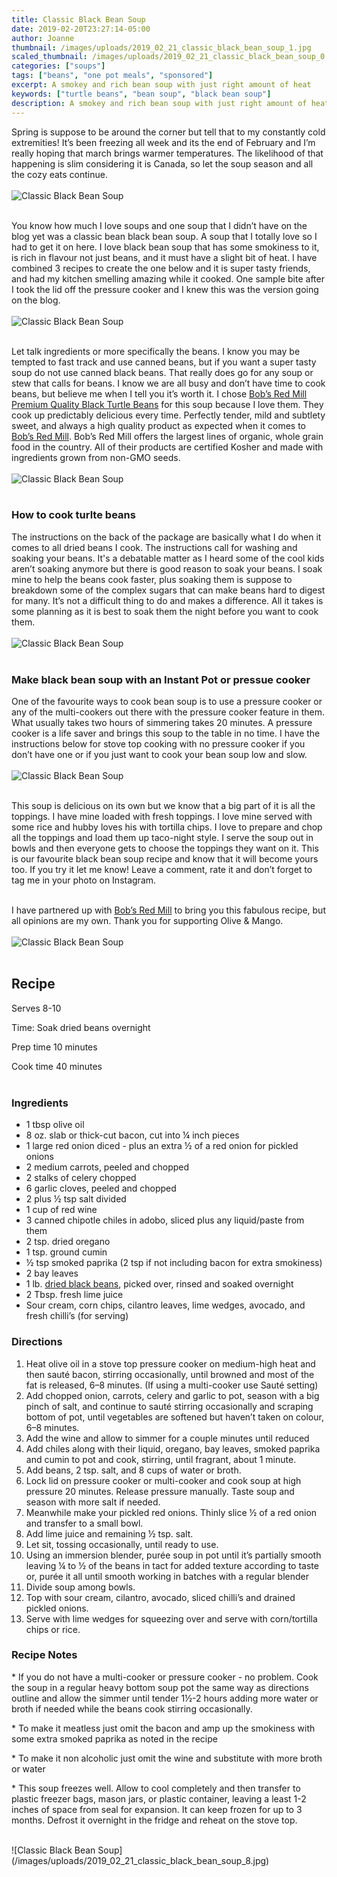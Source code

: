 ```yaml
---
title: Classic Black Bean Soup
date: 2019-02-20T23:27:14-05:00
author: Joanne
thumbnail: /images/uploads/2019_02_21_classic_black_bean_soup_1.jpg
scaled_thumbnail: /images/uploads/2019_02_21_classic_black_bean_soup_0.jpg
categories: ["soups"]
tags: ["beans", "one pot meals", "sponsored"]
excerpt: A smokey and rich bean soup with just right amount of heat
keywords: ["turtle beans", "bean soup", "black bean soup"]
description: A smokey and rich bean soup with just right amount of heat. THis bean soup is similar to Mexican black bean soup.
---
```


Spring is suppose to be around the corner but tell that to my constantly cold extremities! It’s been freezing all week and its the end of February and I’m really hoping that march brings warmer temperatures. The likelihood of that happening is slim considering it is Canada, so let the soup season and all the cozy eats continue.
</br>
</br>
![Classic Black Bean Soup](/images/uploads/2019_02_21_classic_black_bean_soup_2.jpg)
</br>
</br> 

You know how much I love soups and one soup that I didn’t have on the blog yet was a classic bean black bean soup. A soup that I totally love so I had to get it on here. I love black bean soup that has some smokiness to it, is rich in flavour not just beans, and it must have a slight bit of heat. I have combined 3 recipes to create the one below and it is super tasty friends, and had my kitchen smelling amazing while it cooked. One sample bite after I took the lid off the pressure cooker and I knew this was the version going on the blog.
</br>
</br>
![Classic Black Bean Soup](/images/uploads/2019_02_21_classic_black_bean_soup_3.jpg)
</br>
</br>

Let talk ingredients or more specifically the beans. I know you may be tempted to fast track and use canned beans, but if you want a super tasty soup do not use canned black beans. That really does go for any soup or stew that calls for beans. I know we are all busy and don’t have time to cook beans, but believe me when I tell you it’s worth it. I chose <span class="highlight"><a rel="nofollow" href="https://www.bobsredmill.com/black-turtle-beans.html"> Bob’s Red Mill Premium Quality Black Turtle Beans</a></span> for this soup because I love them. They cook up predictably delicious every time. Perfectly tender, mild and subtlety sweet, and  always a high quality product as expected when it comes to <span class="highlight"><a rel="nofollow" href="https://www.bobsredmill.com/?utm_source=TheOliveAndMango&utm_medium=influencer&utm_campaign=bobsredmill">Bob’s Red Mill</a></span>. Bob’s Red Mill offers the largest lines of organic, whole grain food in the country. All of their products are certified Kosher and made with ingredients grown from non-GMO seeds.
</br>
</br>
![Classic Black Bean Soup](/images/uploads/2019_02_21_classic_black_bean_soup_4.jpg)
</br>
</br>

### How to cook turlte beans 
The instructions on the back of the package are basically what I do when it comes to all dried beans I cook. The instructions call for washing and soaking your beans. It's a debatable matter as I heard some of the cool kids aren’t soaking anymore but there is good reason to soak your beans. I soak mine to help the beans cook faster, plus soaking them is suppose to breakdown some of the complex sugars that can make beans hard to digest for many. It’s not a difficult thing to do and makes a difference. All it takes is some planning as it is best to soak them the night before you want to cook them.
</br>
</br>
![Classic Black Bean Soup](/images/uploads/2019_02_21_classic_black_bean_soup_5.jpg)
</br>
</br>

### Make black bean soup with an Instant Pot or pressue cooker
One of the favourite ways to cook bean soup is to use a pressure cooker or any of the multi-cookers out there with the pressure cooker feature in them. What usually takes two hours of simmering takes 20 minutes.  A pressure cooker is a life saver and brings this soup to the table in no time. I have the instructions below for stove top cooking with no pressure cooker if you don’t have one or if you just want to cook your bean soup low and slow.
</br>
</br>
![Classic Black Bean Soup](/images/uploads/2019_02_21_classic_black_bean_soup_6.jpg)
</br>
</br>

This soup is delicious on its own but we know that a big part of it is all the toppings. I have mine loaded with fresh toppings. I love mine served with some rice and hubby loves his with tortilla chips. I love to prepare and chop all the toppings and load them up taco-night style. I serve the soup out in bowls and then everyone gets to choose the toppings they want on it. This is our favourite black bean soup recipe and know that it will become yours too. If you try it let me know! Leave a comment, rate it and don’t forget to tag me in your photo on Instagram.
</br>
</br>

I have partnered up with <span class="highlight"><a rel="nofollow" href="https://www.bobsredmill.com/?utm_source=TheOliveAndMango&utm_medium=influencer&utm_campaign=bobsredmill">Bob’s Red Mill</a></span> to bring you this fabulous recipe, but all opinions are my own. Thank you for supporting Olive & Mango.
</br>
</br>
![Classic Black Bean Soup](/images/uploads/2019_02_21_classic_black_bean_soup_7.jpg)
</br>
</br>

## Recipe
Serves 8-10  

Time: Soak dried beans overnight  

Prep time 10 minutes  

Cook time 40 minutes
</br>
</br>

### Ingredients

* <span itemprop="ingredients"> 1 tbsp olive oil </span>
* <span itemprop="ingredients"> 8 oz. slab or thick-cut bacon, cut into ¼ inch pieces</span>
* <span itemprop="ingredients"> 1 large red onion diced - plus an extra &frac12; of a red onion for pickled onions </span>
* <span itemprop="ingredients"> 2 medium carrots, peeled and chopped</span>
* <span itemprop="ingredients"> 2 stalks of celery chopped </span>
* <span itemprop="ingredients"> 6 garlic cloves, peeled and chopped </span>
* <span itemprop="ingredients"> 2 plus &frac12; tsp salt divided </span>
* <span itemprop="ingredients"> 1 cup of red wine</span>
* <span itemprop="ingredients"> 3 canned chipotle chiles in adobo, sliced plus any liquid/paste from them </span>
* <span itemprop="ingredients"> 2 tsp. dried oregano</span>
* <span itemprop="ingredients"> 1 tsp. ground cumin</span>
* <span itemprop="ingredients"> &frac12; tsp smoked paprika (2 tsp if not including bacon for extra smokiness) </span>
* <span itemprop="ingredients"> 2 bay leaves </span>
* <span itemprop="ingredients"> 1 lb. <span class="highlight"><a rel="nofollow" href="https://www.bobsredmill.com/black-turtle-beans.html">dried black beans</a></span>, picked over, rinsed and soaked overnight </span>
* <span itemprop="ingredients"> 2 Tbsp. fresh lime juice</span>
* <span itemprop="ingredients"> Sour cream, corn chips, cilantro leaves, lime wedges, avocado, and fresh chilli’s (for serving)</span>

### Directions

1. Heat olive oil in a stove top pressure cooker on medium-high heat and then sauté bacon, stirring occasionally, until browned and most of the fat is released, 6–8 minutes. (If using a multi-cooker use Sauté setting)
2. Add chopped onion, carrots, celery and garlic to pot, season with a big pinch of salt, and continue to sauté stirring occasionally and scraping bottom of pot, until vegetables are softened but haven’t taken on colour, 6–8 minutes. 
3. Add the wine and allow to simmer for a couple minutes until reduced 
4. Add chiles along with their liquid, oregano, bay leaves, smoked paprika and cumin to pot and cook, stirring, until fragrant, about 1 minute. 
5. Add beans, 2 tsp. salt, and 8 cups of water or broth. 
6. Lock lid on pressure cooker or multi-cooker and cook soup at high pressure 20 minutes. Release pressure manually. Taste soup and season with more salt if needed.
7. Meanwhile make your pickled red onions. Thinly slice &frac12; of a red onion and transfer to a small bowl. 
8. Add lime juice and remaining ½ tsp. salt. 
9. Let sit, tossing occasionally, until ready to use.
10. Using an immersion blender, purée soup in pot until it’s partially smooth leaving &frac14; to &frac12; of the beans in tact for added texture according to taste or, purée it all until smooth working in batches with a regular blender 
11. Divide soup among bowls. 
12. Top with sour cream, cilantro, avocado, sliced chilli’s and drained pickled onions. 
13. Serve with lime wedges for squeezing over and serve with corn/tortilla chips or rice. 

### Recipe Notes 

&ast; If you do not have a multi-cooker or pressure cooker - no problem.  Cook the soup in a regular heavy bottom soup pot the same way as directions outline and allow the simmer until tender 1&frac12;-2 hours adding more water or broth if needed while the beans cook stirring occasionally.

&ast; To make it meatless just omit the bacon and amp up the smokiness with some extra smoked paprika as noted in the recipe

&ast; To make it non alcoholic just omit the wine and substitute with more broth or water

&ast; This soup freezes well. Allow to cool completely and then transfer to plastic freezer bags, mason jars, or plastic container, leaving a least 1-2 inches of space from seal for expansion. It can keep frozen for up to 3 months. Defrost it overnight in the fridge and reheat on the stove top.

</br>
![Classic Black Bean Soup](/images/uploads/2019_02_21_classic_black_bean_soup_8.jpg)
